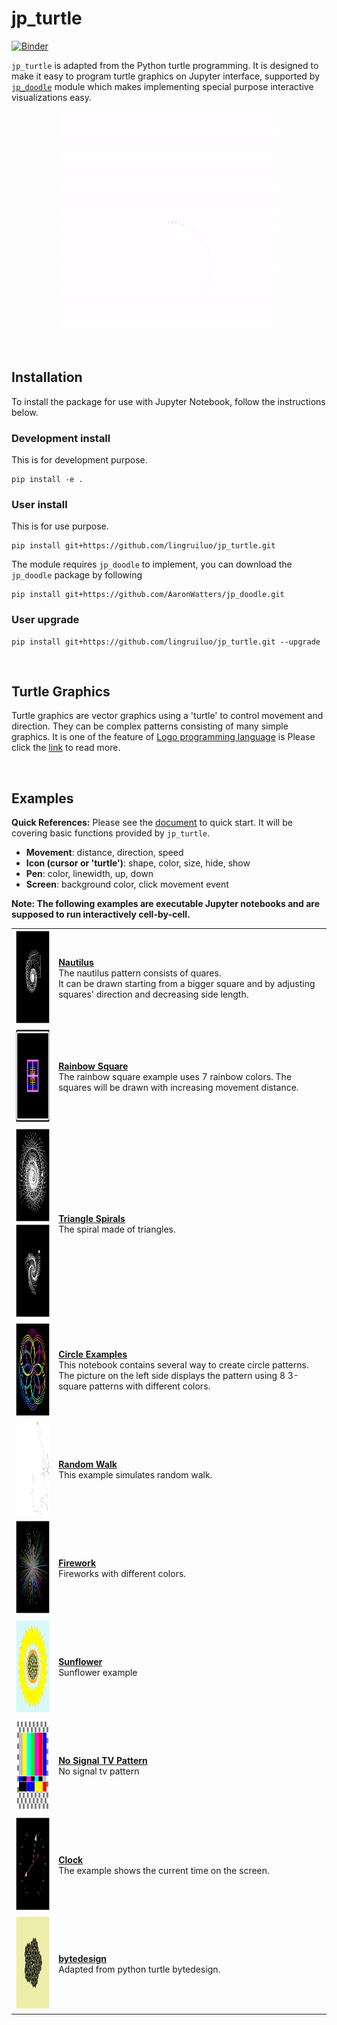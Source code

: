 # jp_turtle

[![Binder](https://mybinder.org/badge_logo.svg)](https://mybinder.org/v2/gh/lingruiluo/jp_turtle/master)

`jp_turtle` is adapted from the Python turtle programming. It is designed to make it easy to program turtle graphics on Jupyter interface, supported by [`jp_doodle`](https://github.com/AaronWatters/jp_doodle) module which makes implementing special purpose interactive visualizations easy.

<p align="center">
  <img src="/pics/square_gif.gif" width="350" height="350" />
</p>

<br>

## Installation

To install the package for use with Jupyter Notebook, follow the instructions below.

### Development install

This is for development purpose.

```
pip install -e .
```

### User install

This is for use purpose.

```
pip install git+https://github.com/lingruiluo/jp_turtle.git
```
The module requires `jp_doodle` to implement, you can download the `jp_doodle` package by following
```
pip install git+https://github.com/AaronWatters/jp_doodle.git
```

### User upgrade

```
pip install git+https://github.com/lingruiluo/jp_turtle.git --upgrade
```

<br>

## Turtle Graphics

Turtle graphics are vector graphics using a 'turtle' to control movement and direction. They can be complex patterns consisting of many simple graphics. It is one of the feature of [Logo programming language](https://en.wikipedia.org/wiki/Logo_(programming_language)#Turtle_and_graphics) is Please click the [link](https://en.wikipedia.org/wiki/Turtle_graphics) to read more.

<br>

## Examples

**Quick References:** Please see the [document](https://github.com/lingruiluo/jp_turtle/blob/master/notebooks/jp_turtle%20quick%20reference.ipynb) to quick start. It will be covering basic functions provided by `jp_turtle`.  
- **Movement**: distance, direction, speed  
- **Icon (cursor or 'turtle')**: shape, color, size, hide, show 
- **Pen**: color, linewidth, up, down
- **Screen**: background color, click movement event  

**Note: The following examples are executable Jupyter notebooks and are supposed to run interactively cell-by-cell.**

|||        
| - | - |   
|<img src="/pics/nautilus.png" width="150" height="150" />| **[Nautilus](https://github.com/lingruiluo/jp_turtle/blob/master/notebooks/Nautilus%20example.ipynb)**<br>The nautilus pattern consists of quares.<br> It can be drawn starting from a bigger square and by adjusting squares' direction and decreasing side length.|
|<img src="/pics/rainbow square.png" width="150" height="150" />| **[Rainbow Square](https://github.com/lingruiluo/jp_turtle/blob/master/notebooks/Drawing%20Graphics.ipynb)**<br>The rainbow square example uses 7 rainbow colors. The squares will be drawn with increasing movement distance.|  
|<img src="/pics/tri_spiral1.png" width="150" height="150" /><br><img src="/pics/tri_spiral2.png" width="150" height="150" />|**[Triangle Spirals](https://github.com/lingruiluo/jp_turtle/blob/master/notebooks/Triangle%20Spiral.ipynb)**<br>The spiral made of triangles.|
|<img src="/pics/square_pattern.png" width="150" height="150" />|**[Circle Examples](https://github.com/lingruiluo/jp_turtle/blob/master/notebooks/Circle%20examples.ipynb)**<br>This notebook contains several way to create circle patterns. The picture on the left side displays the pattern using 8 3-square patterns with different colors.|
|<img src="/pics/random_walk.png" width="150" height="150" />|**[Random Walk](https://github.com/lingruiluo/jp_turtle/blob/master/notebooks/Random%20Walk.ipynb)**<br> This example simulates random walk. |
|<img src="/pics/firework.png" width="150" height="150" />|**[Firework](https://github.com/lingruiluo/jp_turtle/blob/master/notebooks/Firework.ipynb)**<br> Fireworks with different colors. |
|<img src="/pics/sunflower.png" width="150" height="150" />|**[Sunflower](https://github.com/lingruiluo/jp_turtle/blob/master/notebooks/Sunflower.ipynb)**<br> Sunflower example |
|<img src="/pics/signal_pattern.png" width="150" height="150" />|**[No Signal TV Pattern](https://github.com/lingruiluo/jp_turtle/blob/master/notebooks/No%20Signal%20TV%20Pattern.ipynb)**<br> No signal tv pattern |
|<img src="/pics/clock.png" width="150" height="150" />|**[Clock](https://github.com/lingruiluo/jp_turtle/blob/master/notebooks/Clock.ipynb)**<br> The example shows the current time on the screen. |
|<img src="/pics/bytedesign.png" width="150" height="150" />|**[bytedesign](https://github.com/lingruiluo/jp_turtle/blob/master/notebooks/bytedesign.ipynb)**<br> Adapted from python turtle bytedesign. |
